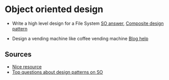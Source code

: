 # Object oriented design

* Write a high level design for a File System [SO answer](http://stackoverflow.com/questions/5509353/interview-q-design-file-system-review), [Composite design pattern](https://sourcemaking.com/design_patterns/composite/java/1)

* Design a vending machine like coffee vending machine [Blog help](http://k2code.blogspot.in/2014/04/design-vending-machine-like-coffee.html)

## Sources

* [Nice resource](http://k2code.blogspot.in/search/label/object-oriented-design%20%2F%20OOD)
* [Top questions about design patterns on SO](http://stackoverflow.com/questions/tagged/design-patterns?sort=votes&pageSize=15)

